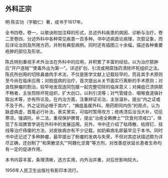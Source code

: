 ## 外科正宗

明·陈实功（字毓仁）著，成书于1617年。

全书四卷。卷一，以歌诀附加注释的形式，总述外科疾患的病因、诊断与治疗。卷二至卷四，分述外科中各种常见疾患一百多种。书中述病首论病理，次叙证象，而后详论治则及所用方药，并附有典型病例。同时还有插图三十余幅，描述各种重要疮肿的部位及形状。

陈氏特别重视手术外治法在外科中的应用，并积累了丰富的经验。以为治疗脓肿应“开户逐贼”“使毒外出为第一”。详述扩创、引流或用腐蚀药清除坏死组织之法。陈氏所创用的切除鼻瘜肉手术法，不仅是医学文献上记载较早的，而且其手术原则至今尚在临床应用；对脱疽病的治疗，首次提出从关节面实行离断的手术原则；对良性肿瘤的割治，较早地发现连同包膜一起完整切除的临床意义；对痈疽已溃排脓不畅者，主张剪除坏死组织，扩大创口，以利引流等；对气管缝合、咽喉食道铢针取出术等，亦有所论及。在内治方面，注重辨证论治，主张温补。提出“内之证或不及于外，外之证则必根于其内”，“痈疽虽属外科，用药即同内伤”的观点，认为脉虚病虚，首尾必行补法，表实里实，可临时暂用攻方；疮疡溃后治当大补，切忌寒凉。强调托、补二法，重视保护脾胃，提出“治疮全赖脾土”“饮食何须戒口”，体现了东垣脾胃学说在外科中的发展运用。另外，书中还介绍了枯痔散、枯痔钉、挂线等治疗痔瘘的方法、对皮肤病亦有不少记载，如奶癣病名即最早见于本书。同时书中还记述了多种肿瘤，最早提出了粉瘤的发病与失荣，不但对其症状描述颇为详尽正确，还创制了“和荣散坚丸”“阿魏化坚膏”等方剂，对改善症状延长患者生命均有一定的促进作用。

本书内容丰富，条理清晰，选方实用，内外治并重，对后世影响较大。

1956年人民卫生出版社有影印本流行。
